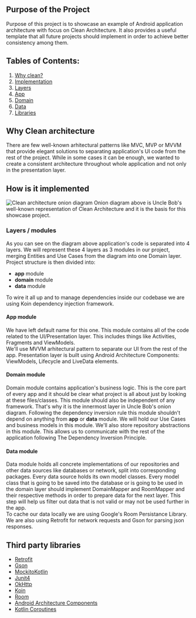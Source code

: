 ## Purpose of the Project
Purpose of this project is to showcase an example of Android application architecture with focus on Clean Architecture. It also provides a useful template that all future projects should implement in order to achieve better consistency among them. 

## Tables of Contents:
1. [Why clean?](#why_clean)
2. [Implementation](#how)
3. [Layers](#layers)
4. [App](#app_module)
5. [Domain](#domain_module)
6. [Data](#data_module)
7. [Libraries](#libraries)


## <a name=why_clean></a> Why Clean architecture
There are few well-known arhitectural patterns like MVC, MVP or MVVM that provide elegant solutions to separating application's UI code from the rest of the project. While in some cases it can be enough, we wanted to create a consistent architecture throughout whole application and not only in the presentation layer.

## <a name=how></a>How is it implemented
![Clean architecture onion diagram](https://blog.cleancoder.com/uncle-bob/images/2012-08-13-the-clean-architecture/CleanArchitecture.jpg)
Onion diagram above is Uncle Bob's well-known representation of Clean Architecture and it is the basis for this showcase project.

### <a name=layers></a>Layers / modules
As you can see on the diagram above application's code is separated into 4 layers. We will represent these 4 layers as 3 modules in our project, merging Entities and Use Cases from the diagram into one Domain layer. Project structure is then divided into:

* **app** module
* **domain** module
* **data** module

To wire it all up and to manage dependencies inside our codebase we are using Koin dependency injection framework.

#### <a name=app_module></a>App module
We have left default name for this one. This module contains all of the code related to the UI/Presentation layer. This includes things like Activities, Fragments and ViewModels.  
We'll use MVVM arhitectural pattern to separate our UI from the rest of the app. Presentation layer is built using Android Architecture Components: ViewModels, Lifecycle and LiveData elements.

#### <a name=domain_module></a>Domain module
Domain module contains application's business logic. This is the core part of every app and it should be clear what project is all about just by looking at these files/classes. This module should also be independent of any framework. That's why it is the innermost layer in Uncle Bob's onion diagram. Following the dependency inversion rule this module shouldn't depend on anything from **app** or **data** module. We will hold our Use Cases and business models in this module. We'll also store repository abstractions in this module. This allows us to communicate with the rest of the application following The Dependency Inversion Principle.

#### <a name=data_module></a>Data module
Data module holds all concrete implementations of our repositories and other data sources like databases or network, split into corresponding packages. Every data source holds its own model classes.  Every model class that is going to be saved into the database or is going to be used in the domain layer should implement DomainMapper and RoomMapper and their respective methods in order to prepare data for the next layer. This step will help us filter out data that is not valid or may not be used further in the app.  
To cache our data locally we are using Google's Room Persistance Library.  
We are also using Retrofit for network requests and Gson for parsing json responses.

## <a name=libraries></a>Third party libraries
- [Retrofit](https://github.com/square/retrofit)
- [Gson](https://github.com/google/gson)
- [MockitoKotlin](https://github.com/nhaarman/mockito-kotlin)
- [Junit4](https://junit.org/junit4/)
- [OkHttp](https://github.com/square/okhttp)
- [Koin](https://insert-koin.io/)
- [Room](https://developer.android.com/jetpack/androidx/releases/room)
- [Android Architecture Components](https://developer.android.com/topic/libraries/architecture)
- [Kotlin Coroutines](https://kotlinlang.org/docs/reference/coroutines-overview.html)